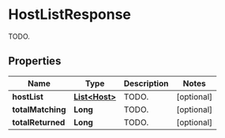 

# HostListResponse

TODO.
## Properties

Name | Type | Description | Notes
------------ | ------------- | ------------- | -------------
**hostList** | [**List&lt;Host&gt;**](Host.md) | TODO. |  [optional]
**totalMatching** | **Long** | TODO. |  [optional]
**totalReturned** | **Long** | TODO. |  [optional]



